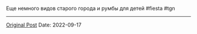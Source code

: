 Еще немного видов старого города и румбы для детей #fiesta #tgn

---
[Original Post](https://t.me/lev2tarragona/133)
Date: 2022-09-17
